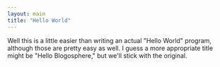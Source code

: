 ```yaml
---
layout: main
title: "Hello World"
---
```

Well this is a little easier than writing an actual "Hello World" program, although those are pretty easy as well. I guess a more appropriate title might be "Hello Blogosphere," but we'll stick with the original.
